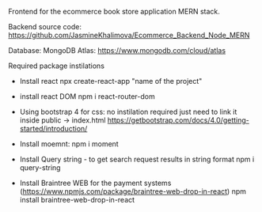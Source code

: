Frontend for the ecommerce book store application MERN stack.

Backend source code: https://github.com/JasmineKhalimova/Ecommerce_Backend_Node_MERN

Database: MongoDB Atlas: https://www.mongodb.com/cloud/atlas

Required package instilations 

- Install react
    npx create-react-app "name of the project"

- install react DOM
    npm i react-router-dom
- Using bootstrap 4 for css: no instilation required just need to link it inside public -> index.html
    https://getbootstrap.com/docs/4.0/getting-started/introduction/

- Install moemnt:
    npm i moment 

- Install Query string - to get search request results in string format
    npm i query-string

- Install Braintree WEB for the payment systems (https://www.npmjs.com/package/braintree-web-drop-in-react)
    npm install braintree-web-drop-in-react
